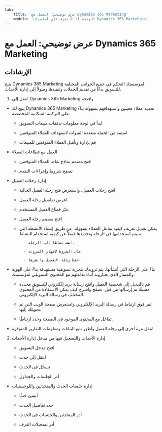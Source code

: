```yaml
---
lab:
    title: 'عرض توضيحي: العمل مع Dynamics 365 Marketing'
    module: 'الوحدة 1: التعرف على أساسيات Dynamics 365 Marketing'
---
```


# عرض توضيحي: العمل مع Dynamics 365 Marketing

## الإرشادات

يتيح Dynamics 365 Marketing لمؤسستك التحكم في جميع الجوانب المختلفة للتسويق بدءًا من تقديم الحملات وتنفيذها وصولاً إلى إدارة الأحداث. 

1. انتقل إلى Dynamics 365 Marketing وافتحه.

- يتيح لك Dynamics 365 Marketing تحديد عملاء معينين واستهدافهم بسهولة بناءً على التركيبة السكانية المخصصة. 

	- ابدأ في لوحة معلومات تدفقات مبيعات التسويق

	- استفد من الحملة متعددة القنوات لاستهداف العملاء المتوقعين

	- قم بإدارة وتأهيل العملاء المتوقعين للمبيعات

- العمل مع قطاعات العملاء

	- افتح مصمم نماذج نقاط العملاء المتوقعين

	- تصفح شروط وإجراءات التقدم

- إدارة رحلات العميل 

	- افتح رحلات العميل، واستعرض فتح رحلة العميل الحالية 

	- اعرض تفاصيل رحلة العميل.

	- مَيّز قطاع العميل المستخدم. 

	- افتح مصمم رحلة العميل

	- يمكن تعديل تعريف كيفية تفاعل العملاء بسهولة، عن طريق إنشاء الأنشطة التي سيتم استخدامها في الرحلة وتحديدها فضلاً عن كيفية استخدام النشاط. 

     		- أضف نشاطًا إلى الرحلة.

     		- عدّل الشروط لإظهار المرونة

     		- احفظ رحلة العميل وانشرها

- بناءً على الرحلة التي أنشأتها، يتم تزويدك بتجربة تسويقية مستهدفة بناءً على الهوية والمسار الذي يختارونه أثناء تفاعلهم مع المحتوى التسويقي لمؤسستك. 

	- قم بالتبديل إلى شخصية العميل وافتح رسالة بريد إلكتروني للتسويق محددة مسبقًا تم إرسالها من قبل. تصفح واشرح كيف يمكن الاستفادة من المحتوى المختلف في رسالة البريد الإلكتروني. 

	- انقر فوق ارتباط في رسالة البريد الإلكتروني واستعرض صفحة الويب التي تم تحويلك إليها. 

	- تفاعل مع المحتوى الموجود في الصفحة وحدد ارتباطًا. 

- انتقل مرة أخرى إلى رحلة العميل وأظهر تتبع البيانات ومعلومات التقارير المتوفرة. 

2. إدارة الأحداث والتسجيل فيها من مدخل إدارة الأحداث

	- افتح مدخل التسويق

	- انتقل إلى حدث

	- تسجِّل في الحدث

	- أدر الجلسات والجداول

- إدارة جلسات الحدث والمتحدثين واللوجستيات

	- أنشئ حدثًا

	- حدد تفاصيل الحدث

	- أدر المتحدثين والجلسات في الحدث

	- أدر تسجيلات الغرف


